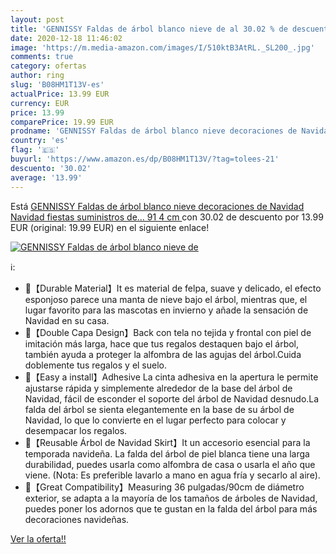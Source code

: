```yaml
---
layout: post
title: 'GENNISSY Faldas de árbol blanco nieve de al 30.02 % de descuento'
date: 2020-12-18 11:46:02
image: 'https://m.media-amazon.com/images/I/510ktB3AtRL._SL200_.jpg'
comments: true
category: ofertas
author: ring
slug: 'B08HM1T13V-es'
actualPrice: 13.99 EUR
currency: EUR
price: 13.99
comparePrice: 19.99 EUR
prodname: 'GENNISSY Faldas de árbol blanco nieve decoraciones de Navidad Navidad fiestas suministros de…  91 4 cm '
country: 'es'
flag: '🇪🇸'
buyurl: 'https://www.amazon.es/dp/B08HM1T13V/?tag=tolees-21'
descuento: '30.02'
average: '13.99'
---
```


Está [GENNISSY Faldas de árbol blanco nieve decoraciones de Navidad Navidad fiestas suministros de…  91 4 cm ](https://www.amazon.es/dp/B08HM1T13V/?tag=tolees-21) con 30.02 de descuento por 13.99 EUR (original: 19.99 EUR) en el siguiente enlace!

[![GENNISSY Faldas de árbol blanco nieve de](https://m.media-amazon.com/images/I/510ktB3AtRL._SL200_.jpg)](https://www.amazon.es/dp/B08HM1T13V/?tag=tolees-21)

ℹ️:

- 🎄【Durable Material】It es material de felpa, suave y delicado, el efecto esponjoso parece una manta de nieve bajo el árbol, mientras que, el lugar favorito para las mascotas en invierno y añade la sensación de Navidad en su casa.
- 🎄【Double Capa Design】Back con tela no tejida y frontal con piel de imitación más larga, hace que tus regalos destaquen bajo el árbol, también ayuda a proteger la alfombra de las agujas del árbol.Cuida doblemente tus regalos y el suelo.
- 🎄【Easy a install】Adhesive La cinta adhesiva en la apertura le permite ajustarse rápida y simplemente alrededor de la base del árbol de Navidad, fácil de esconder el soporte del árbol de Navidad desnudo.La falda del árbol se sienta elegantemente en la base de su árbol de Navidad, lo que lo convierte en el lugar perfecto para colocar y desempacar los regalos.
- 🎄【Reusable Árbol de Navidad Skirt】It un accesorio esencial para la temporada navideña. La falda del árbol de piel blanca tiene una larga durabilidad, puedes usarla como alfombra de casa o usarla el año que viene. (Nota: Es preferible lavarlo a mano en agua fría y secarlo al aire).
- 🎄【Great Compatibility】Measuring 36 pulgadas/90cm de diámetro exterior, se adapta a la mayoría de los tamaños de árboles de Navidad, puedes poner los adornos que te gustan en la falda del árbol para más decoraciones navideñas.

[Ver la oferta!!](https://www.amazon.es/dp/B08HM1T13V/?tag=tolees-21)
